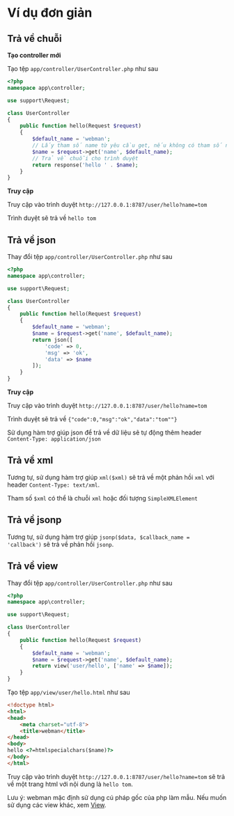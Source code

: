 # Ví dụ đơn giản

## Trả về chuỗi
**Tạo controller mới**

Tạo tệp `app/controller/UserController.php` như sau

```php
<?php
namespace app\controller;

use support\Request;

class UserController
{
    public function hello(Request $request)
    {
        $default_name = 'webman';
        // Lấy tham số name từ yêu cầu get, nếu không có tham số name được chuyển đi thì trả về $default_name
        $name = $request->get('name', $default_name);
        // Trả về chuỗi cho trình duyệt
        return response('hello ' . $name);
    }
}
```

**Truy cập**

Truy cập vào trình duyệt `http://127.0.0.1:8787/user/hello?name=tom`

Trình duyệt sẽ trả về `hello tom`

## Trả về json
Thay đổi tệp `app/controller/UserController.php` như sau

```php
<?php
namespace app\controller;

use support\Request;

class UserController
{
    public function hello(Request $request)
    {
        $default_name = 'webman';
        $name = $request->get('name', $default_name);
        return json([
            'code' => 0, 
            'msg' => 'ok', 
            'data' => $name
        ]);
    }
}
```

**Truy cập**

Truy cập vào trình duyệt `http://127.0.0.1:8787/user/hello?name=tom`

Trình duyệt sẽ trả về `{"code":0,"msg":"ok","data":"tom""}`

Sử dụng hàm trợ giúp json để trả về dữ liệu sẽ tự động thêm header `Content-Type: application/json`

## Trả về xml
Tương tự, sử dụng hàm trợ giúp `xml($xml)` sẽ trả về một phản hồi `xml` với header `Content-Type: text/xml`.

Tham số `$xml` có thể là chuỗi `xml` hoặc đối tượng `SimpleXMLElement`

## Trả về jsonp
Tương tự, sử dụng hàm trợ giúp `jsonp($data, $callback_name = 'callback')` sẽ trả về phản hồi `jsonp`.

## Trả về view
Thay đổi tệp `app/controller/UserController.php` như sau

```php
<?php
namespace app\controller;

use support\Request;

class UserController
{
    public function hello(Request $request)
    {
        $default_name = 'webman';
        $name = $request->get('name', $default_name);
        return view('user/hello', ['name' => $name]);
    }
}
```

Tạo tệp `app/view/user/hello.html` như sau

```html
<!doctype html>
<html>
<head>
    <meta charset="utf-8">
    <title>webman</title>
</head>
<body>
hello <?=htmlspecialchars($name)?>
</body>
</html>
```

Truy cập vào trình duyệt `http://127.0.0.1:8787/user/hello?name=tom`
sẽ trả về một trang html với nội dung là `hello tom`.

Lưu ý: webman mặc định sử dụng cú pháp gốc của php làm mẫu. Nếu muốn sử dụng các view khác, xem [View](view.md).
